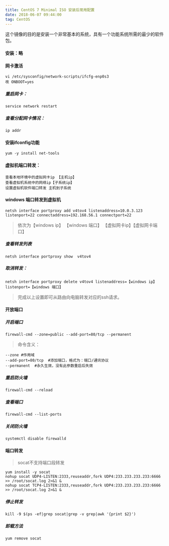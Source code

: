 ```yaml
---
title: CentOS 7 Minimal ISO 安装后常用配置
date: 2018-06-07 09:44:00
tag: CentOS
---
```


这个镜像的目的是安装一个非常基本的系统，具有一个功能系统所需的最少的软件包。

#### 安装：略

#### 网卡激活

    vi /etc/sysconfig/network-scripts/ifcfg-enp0s3
    改 ONBOOT=yes
    
##### 重启网卡： 

    service network restart
    
##### 查看分配网卡情况： 

    ip addr  
    
#### 安装ifconfig功能

    yum -y install net-tools
    
#### 虚拟机端口转发：

    查看本地环境中的虚拟网卡ip 【主机ip】
    查看虚拟机系统中的网络ip【子系统ip】
    设置虚拟机软件端口转发 主机到子系统
    
#### windows 端口转发到虚拟机

    netsh interface portproxy add v4tov4 listenaddress=10.0.3.123 listenport=22 connectaddress=192.168.56.1 connectport=22

>依次为【windows ip】 【windows 端口】 【虚拟网卡ip】【虚拟网卡端口】

##### 查看转发列表

    netsh interface portproxy show  v4tov4
    
##### 取消转发：

    netsh interface portproxy delete v4tov4 listenaddress=【windows ip】  listenport=【windows 端口】
    
>完成以上设置即可从路由向电脑转发对应的ssh请求。

#### 开放端口

##### 开启端口

    firewall-cmd --zone=public --add-port=80/tcp --permanent
    
>命令含义：

    --zone #作用域 
    --add-port=80/tcp  #添加端口，格式为：端口/通讯协议
    --permanent  #永久生效，没有此参数重启后失效
    
##### 重启防火墙

    firewall-cmd --reload

##### 查看端口

    firewall-cmd --list-ports

##### 关闭防火墙

    systemctl disable firewalld


#### 端口转发

>socat不支持端口段转发

    yum install -y socat
    nohup socat UDP4-LISTEN:2333,reuseaddr,fork UDP4:233.233.233.233:6666 >> /root/socat.log 2>&1 &
    nohup socat TCP4-LISTEN:2333,reuseaddr,fork UDP4:233.233.233.233:6666 >> /root/socat.log 2>&1 &
    
##### 停止转发

    kill -9 $(ps -ef|grep socat|grep -v grep|awk '{print $2}')
    
##### 卸载方法

    yum remove socat
